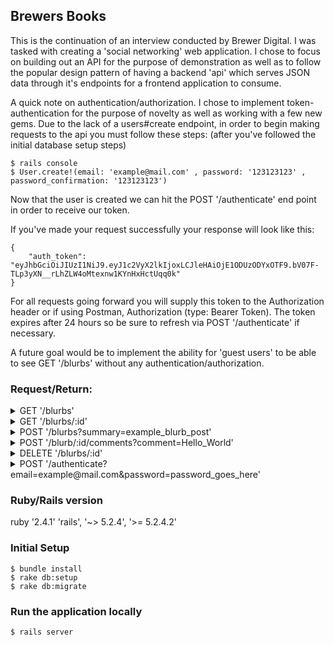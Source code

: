 ## Brewers Books
This is the continuation of an interview conducted by Brewer Digital. I was tasked with creating a 'social networking' web application. I chose to focus on building out an API for the purpose of demonstration as well as to follow the popular design pattern of having a backend 'api' which serves JSON data through it's endpoints for a frontend application to consume.

A quick note on authentication/authorization. I chose to implement token-authentication for the purpose of novelty as well as working with a few new gems. Due to the lack of a users#create endpoint, in order to begin making requests to the api you must follow these steps: (after you've followed the initial database setup steps)
~~~
$ rails console
$ User.create!(email: 'example@mail.com' , password: '123123123' , password_confirmation: '123123123')
~~~

Now that the user is created we can hit the POST '/authenticate' end point in order to receive our token.

If you've made your request successfully your response will look like this:
~~~
{
    "auth_token": "eyJhbGciOiJIUzI1NiJ9.eyJ1c2VyX2lkIjoxLCJleHAiOjE1ODUzODYxOTF9.bV07F-TLp3yXN__rLhZLW4oMtexnw1KYnHxHctUqq0k"
}
~~~

For all requests going forward you will supply this token to the Authorization header or if using Postman, Authorization (type: Bearer Token). The token expires after 24 hours so be sure to refresh via POST '/authenticate' if necessary.

A future goal would be to implement the ability for 'guest users' to be able to see GET '/blurbs' without any authentication/authorization.

### Request/Return:

<details>
<summary>GET '/blurbs' </summary> Status Code: 200 OK
<br>
    
```
    
{
    "data": [{
            "id": "1",
            "type": "blurb",
            "attributes": {
                "summary": "this is a blurb",
                "comments": [{
                        "id": 1,
                        "blurb_id": 1,
                        "comment": "This is a comment",
                        "created_at": "2020-03-26T19:25:19.628Z",
                        "updated_at": "2020-03-26T19:25:19.628Z"
                    }, ...
                ]
            }
        },
        {
            "id": "2",
            "type": "blurb",
            "attributes": {
                "summary": "this is my blurb",
                "comments": []
            }
        }, ...
    ]
}
```
</details>
<details>
<summary>GET '/blurbs/:id' </summary> Status Code: 200 OK
<br>

```
{
    "data": {
        "id": "1",
        "type": "blurb",
        "attributes": {
            "summary": "this is a blurb",
            "comments": [
                {
                    "id": 1,
                    "blurb_id": 1,
                    "comment": "This is a comment",
                    "created_at": "2020-03-26T19:25:19.628Z",
                    "updated_at": "2020-03-26T19:25:19.628Z"
                },
                {
                    "id": 2,
                    "blurb_id": 1,
                    "comment": "'this is a comment on blurb 1'",
                    "created_at": "2020-03-26T19:48:38.067Z",
                    "updated_at": "2020-03-26T19:48:38.067Z"
                }
            ]
        }
    }
}
```
</details>

<details>
<summary>POST '/blurbs?summary=example_blurb_post' </summary> Status Code: 201 Created
<br>
 
 ```
 {
    "response": "Blurb Created"
}
```
</details>

<details>
<summary>POST '/blurb/:id/comments?comment=Hello_World' </summary> Status Code: 201 Created
<br>
 
  ```
 {
    "response": "Comment Created"
}
```


 
</details>

<details>
<summary>DELETE '/blurbs/:id' </summary> Status Code: 200 OK
<br>
 
  ```
 {
    "response": "Blurb Deleted"
}
```
</details>

<details>
 <summary>POST '/authenticate?email=example@mail.com&password=password_goes_here' </summary> Status Code: 200 OK
 <br>
 
```
{
    "auth_token": "eyJhbGciOiJIUzI1NiJ9.eyJ1c2VyX2lkIjoxLCJleHAiOjE1ODUzODYxOTF9.bV07F-TLp3yXN__rLhZLW4oMtexnw1KYnHxHctUqq0k"
}
```
</details>

### Ruby/Rails version
ruby '2.4.1'
'rails', '~> 5.2.4', '>= 5.2.4.2'

### Initial Setup 
~~~
$ bundle install
$ rake db:setup
$ rake db:migrate
~~~

### Run the application locally
~~~
$ rails server
~~~

